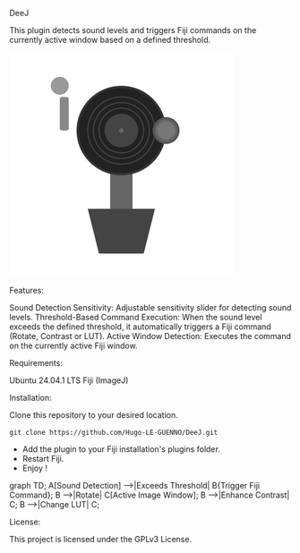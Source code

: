 
DeeJ 

This plugin detects sound levels and triggers Fiji commands on the currently active window based on a defined threshold.


![Logo](https://github.com/Hugo-LE-GUENNO/DeeJ/blob/main/DeeJ.svg)


Features:

Sound Detection Sensitivity: Adjustable sensitivity slider for detecting sound levels.
Threshold-Based Command Execution: When the sound level exceeds the defined threshold, it automatically triggers a Fiji command (Rotate, Contrast or LUT).
Active Window Detection: Executes the command on the currently active Fiji window.



Requirements:

Ubuntu 24.04.1 LTS
Fiji (ImageJ)


Installation:

Clone this repository to your desired location.

    git clone https://github.com/Hugo-LE-GUENNO/DeeJ.git

- Add the plugin to your Fiji installation's plugins folder.
- Restart Fiji.
- Enjoy !



graph TD;
    A[Sound Detection] -->|Exceeds Threshold| B{Trigger Fiji Command};
    B -->|Rotate| C[Active Image Window];
    B -->|Enhance Contrast| C;
    B -->|Change LUT| C;




License:

This project is licensed under the GPLv3 License.